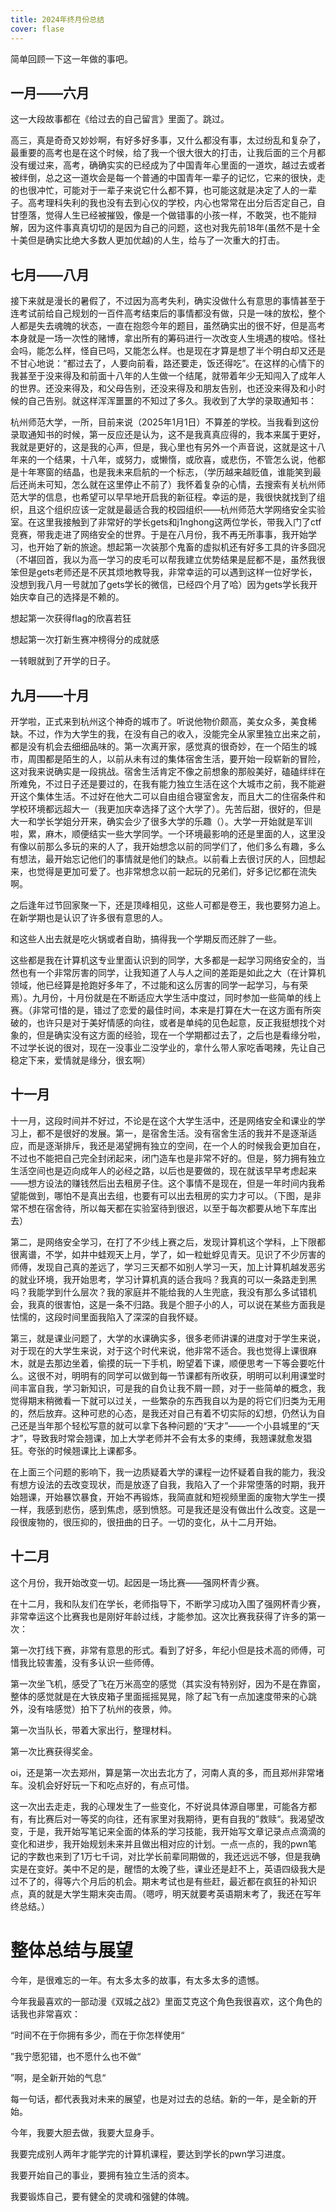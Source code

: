 ```yaml
---
title: 2024年终月份总结
cover: flase
---
```


简单回顾一下这一年做的事吧。

## 一月——六月

这一大段故事都在《给过去的自己留言》里面了。跳过。

高三，真是奇奇又妙妙啊，有好多好多事，又什么都没有事，太过纷乱和复杂了，最重要的高考也是在这个时候，给了我一个很大很大的打击，让我后面的三个月都没有缓过来，高考，确确实实的已经成为了中国青年心里面的一道坎，越过去或者被绊倒，总之这一道坎会是每一个普通的中国青年一辈子的记忆，它来的很快，走的也很冲忙，可能对于一辈子来说它什么都不算，也可能这就是决定了人的一辈子。高考理科失利的我也没有去到心仪的学校，内心也常常在出分后否定自己，自甘堕落，觉得人生已经被摧毁，像是一个做错事的小孩一样，不敢哭，也不能辩解，因为这件事真真切切的是因为自己的问题，这也对我先前18年(虽然不是十全十美但是确实比绝大多数人更加优越)的人生，给与了一次重大的打击。

## 七月——八月

接下来就是漫长的暑假了，不过因为高考失利，确实没做什么有意思的事情甚至于连考试前给自己规划的一百件高考结束后的事情都没有做，只是一味的放松，整个人都是失去魂魄的状态，一直在抱怨今年的题目，虽然确实出的很不好，但是高考本身就是一场一次性的赌博，拿出所有的筹码进行一次改变人生境遇的梭哈。怪社会吗，能怎么样，怪自已吗，又能怎么样。也是现在才算是想了半个明白却又还是不甘心地说：“都过去了，人要向前看，路还要走，饭还得吃”。在这样的心情下的我甚至于没来得及和前面十八年的人生做一个结尾，就带着年少无知闯入了成年人的世界。还没来得及，和父母告别，还没来得及和朋友告别，也还没来得及和小时候的自己告别。就这样浑浑噩噩的不知过了多久。我收到了大学的录取通知书：

杭州师范大学，一所，目前来说（2025年1月1日）不算差的学校。当我看到这份录取通知书的时候，第一反应还是认为，这不是我真真应得的，我本来属于更好，我就是更好的，这是我的心声，但是，我心里也有另外一个声音说，这就是这十八年来的一个结果，十八年，或努力，或懒惰，或欣喜，或悲伤，不管怎么说，他都是十年寒窗的结晶，也是我未来启航的一个标志，（学历越来越贬值，谁能笑到最后还尚未可知，怎么就在这里停止不前了）我怀着复杂的心情，去搜索有关杭州师范大学的信息，也希望可以早早地开启我的新征程。幸运的是，我很快就找到了组织，且这个组织应该一定就是最适合我的校园组织——杭州师范大学网络安全实验室。在这里我接触到了非常好的学长gets和j1nghong这两位学长，带我入门了ctf竞赛，带我走进了网络安全的世界。于是在八月份，我不再无所事事，我开始学习，也开始了新的旅途。想起第一次装那个鬼畜的虚拟机还有好多工具的许多囧况（不堪回首，我以为高一学习的皮毛可以帮我建立优势结果是屁都不是，虽然我很笨但是gets老师还是不厌其烦地教导我，非常幸运的可以遇到这样一位好学长，没想到我八月一号就加了gets学长的微信，已经四个月了哈）因为gets学长我开始庆幸自己的选择是不赖的。

想起第一次获得flag的欣喜若狂

想起第一次打新生赛冲榜得分的成就感

一转眼就到了开学的日子。

## 九月——十月

开学啦，正式来到杭州这个神奇的城市了。听说他物价颇高，美女众多，美食稀缺。不过，作为大学生的我，在没有自己的收入，没能完全从家里独立出来之前，都是没有机会去细细品味的。第一次离开家，感觉真的很奇妙，在一个陌生的城市，周围都是陌生的人，以前从未有过的集体宿舍生活，要开始一段崭新的冒险，这对我来说确实是一段挑战。宿舍生活肯定不像之前想象的那般美好，磕磕绊绊在所难免，不过日子还是要过的，在我有能力独立生活在这个大城市之前，我不能避开这个集体生活。不过好在他大二可以自由组合寝室舍友，而且大二的住宿条件和学校环境都远超大一（我更加庆幸选择了这个大学了）。先苦后甜，很好的，但是大一和学长学姐分开来，确实会少了很多大学的乐趣（）。大学一开始就是军训啦，累，麻木，顺便结实一些大学同学。一个环境最影响的还是里面的人，这里没有像以前那么多玩的来的人了，我开始想念以前的同学们了，他们多么有趣，多么有想法，最开始忘记他们的事情就是他们的缺点。以前看上去很讨厌的人，回想起来，也觉得是更加可爱了。也非常想念以前一起玩的兄弟们，好多记忆都在流失啊。



之后逢年过节回家聚一下，还是顶峰相见，这些人可都是卷王，我也要努力追上。在新学期也是认识了许多很有意思的人。

和这些人出去就是吃火锅或者自助，搞得我一个学期反而还胖了一些。



这些都是我在计算机这专业里面认识到的同学，大多都是一起学习网络安全的，当然也有一个非常厉害的同学，让我知道了人与人之间的差距是如此之大（在计算机领域，他已经算是抢跑好多年了，不过能和这么厉害的同学一起学习，与有荣焉）。九月份，十月份就是在不断适应大学生活中度过，同时参加一些简单的线上赛。（非常可惜的是，错过了恋爱的最佳时间，本来是打算在大一在这方面有所突破的，也许只是对于美好情感的向往，或者是单纯的见色起意，反正我挺想找个对象的，但是确实没有这方面的经验，现在一个学期都过去了，之后也是看缘分啦，不过学长说的很对，现在一没事业二没学业的，拿什么带人家吃香喝辣，先让自己稳定下来，爱情就是缘分，很玄啊）

## 十一月

十一月，这段时间并不好过，不论是在这个大学生活中，还是网络安全和课业的学习上，都不是很好的发展。第一，是宿舍生活。没有宿舍生活的我并不是逐渐适应，而是逐渐排斥，我还是渴望拥有独立的空间，在一个人的时候我会更加自在，不过也不能把自己完全封闭起来，闭门造车也是非常不好的。但是，努力拥有独立生活空间也是迈向成年人的必经之路，以后也是要做的，现在就该早早考虑起来——想方设法的赚钱然后出去租房子住。这个事情不是现在，但是一年时间内我希望能做到，哪怕不是真出去组，也要有可以出去租房的实力才可以。（下图，是非常不想在宿舍待，所以每天都在实验室待到很迟，以至于每次都要从地下车库出去）



第二，是网络安全学习，在打了不少线上赛之后，发现计算机这个学科，上下限都很离谱，不学，如井中蛙观天上月，学了，如一粒蚍蜉见青天。见识了不少厉害的师傅，发现自己真的差远了，学习三天都不如别人学习一天，加上计算机越发恶劣的就业环境，我开始思考，学习计算机真的适合我吗？我真的可以一条路走到黑吗？我能学到什么层次？我的家庭并不能给我的人生兜底，我没有那么多试错机会，我真的很害怕，这是一条不归路。我是个胆子小的人，可以说在某些方面我是怯懦的，这段时间里面我陷入了深深的自我怀疑。



第三，就是课业问题了，大学的水课确实多，很多老师讲课的进度对于学生来说，对于现在的大学生来说，对于这个时代来说，他非常不适合。我也觉得上课很麻木，就是去那边坐着，偷摸的玩一下手机，盼望着下课，顺便思考一下等会要吃什么。这很不对，明明有的同学可以做到每一节课都有所收获，明明可以利用课堂时间丰富自我，学习新知识，可是我的自负让我不屑一顾，对于一些简单的概念，我觉得期末稍微看一下就可以过关，一些繁杂的东西我自以为是的将它们归类为无用的，然后放弃。这种可悲的心态，是我还对自己有着不切实际的幻想，仍然认为自己还是当年那个轻松写意的就可以拿下各种问题的“天才”——一个小县城里的“天才”，导致我时常会翘课，加上大学老师并不会有太多的束缚，我翘课就愈发猖狂。夸张的时候翘课比上课都多。

在上面三个问题的影响下，我一边质疑着大学的课程一边怀疑着自我的能力，我没有想方设法的去改变现状，而是放逐了自我，我陷入了一个非常堕落的时期，我开始翘课，开始暴饮暴食，开始不再锻炼，我简直就和短视频里面的废物大学生一摸一样，我感到悲伤，感到焦虑，感到愤怒。可是我还是没有做出什么改变。这是一段很废物的，很压抑的，很扭曲的日子。一切的变化，从十二月开始。

## 十二月

这个月份，我开始改变一切。起因是一场比赛——强网杯青少赛。



在十二月，我和队友们在学长，老师指导下，不断学习成功入围了强网杯青少赛，非常幸运这个比赛我也是刚好年龄过线，才能参加。这次比赛我获得了许多的第一次：

第一次打线下赛，非常有意思的形式。看到了好多，年纪小但是技术高的师傅，可惜我比较害羞，没有多认识一些师傅。



第一次坐飞机，感受了飞在万米高空的感觉（其实没有特别好，因为不是在靠窗，整体的感觉就是在大铁皮箱子里面摇摇晃晃，除了起飞有一点加速度带来的心跳外，没有啥感觉）拍下了杭州的夜景，帅。

第一次当队长，带着大家出行，整理材料。

第一次比赛获得奖金。



oi，还是第一次去郑州，算是第一次出去北方了，河南人真的多，而且郑州非常堵车。没机会好好玩一下和吃点好的，有点可惜。

这一次出去走走，我的心理发生了一些变化，不好说具体源自哪里，可能各方都有，有比赛后对一等奖的向往，还有家里对我期待，更有自我的”救赎“。我渴望改变，于是，我开始写笔记来全面的体系的学习技能，我开始写文章记录点点滴滴的变化和进步，我开始规划未来并且做出相对应的计划。一点一点的，我的pwn笔记的字数也来到了1万七千词，对比学长前辈同期做的，我还远远不够，但是我确实是在变好。美中不足的是，醒悟的太晚了些，课业还是赶不上，英语四级我大是过不了的，得等六个月后的机会。期末考试也是有些赶，最近都在疯狂的补知识点，真的就是大学生期末突击周。（嗯哼，明天就要考英语期末考了，我还在写年终总结。）

# 整体总结与展望

今年，是很难忘的一年。有太多太多的故事，有太多太多的遗憾。

今年我最喜欢的一部动漫《双城之战2》里面艾克这个角色我很喜欢，这个角色的话我也非常喜欢：

“时间不在于你拥有多少，而在于你怎样使用“

”我宁愿犯错，也不愿什么也不做“

”啊，是全新开始的气息“

每一句话，都代表我对未来的展望，也是对过去的总结。新的一年，是全新的开始。

今年，我要大胆去做，我要大显身手。

我要完成别人两年才能学完的计算机课程，要达到学长的pwn学习进度。

我要开始自己的事业，要拥有独立生活的资本。

我要锻炼自己，要有健全的灵魂和强健的体魄。

























